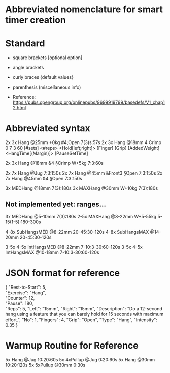 # Abbreviated nomenclature for smart timer creation

 
# Standard
* square brackets [optional option]
* angle brackets <required argument>
* curly braces {default values}
* parenthesis (miscellaneous info)

* Reference: https://pubs.opengroup.org/onlinepubs/9699919799/basedefs/V1_chap12.html

# Abbreviated syntax
2x 3x Hang @25mm +0kg #4;Open 7(3)s:57s
2x      3x      Hang       @18mm              4        Crimp  0             7                    3               60
[#sets] <#reps> <Exercise> <Hold[left;right]> [Finger] [Grip] [AddedWeight] <HangTime[(Margin)]> <PauseRepTime> [PauseSetTime]

2x 3x Hang @18mm &4 §Crimp W+5kg 7:3:60s

2x 7x Hang @Jug 7:3:150s
2x 7x Hang @45mm &Front3 §Open 7:3:150s
2x 7x Hang @45mm &4 §Open 7:3:150s


3x MEDHang @18mm 7(3):180s
3x MAXHang @30mm W+10kg 7(3):180s

## Not implemented yet: ranges...

3x MEDHang @5-10mm 7(3):180s
2-5x MAXHang @8-22mm W+5-55kg 5-15(1-5):180-300s

4-8x SubHangsMED @8-22mm 20-45:30-120s
4-8x SubHangsMAX @14-20mm 20-45:30-120s

3-5x 4-5x IntHangsMED @8-22mm 7-10:3-30:60-120s
3-5x 4-5x IntHangsMAX @10-18mm 7-10:3-30:60-120s


# JSON format for reference
{ "Rest-to-Start": 5,       
"Exercise": "Hang", 			    
"Counter": 12, 	
"Pause": 180,    
"Reps": 5, 
"Left": "15mm", 
"Right": "15mm", 
"Description": "Do a 12-second hang using a feature that you can barely hold for 15 seconds with maximum effort.",
"No": 1, 
"Fingers": 4, 
"Grip": "Open", 
"Type": "Hang",
"Intensity": 0.35
}


# Warmup Routine for Reference
5x Hang @Jug 10:20:60s
5x 4xPullup @Jug 0:20:60s
5x Hang @30mm 10:20:120s
5x 5xPullup @30mm 0:30s